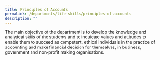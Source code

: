 ```yaml
---
title: Principles of Accounts
permalink: /departments/life-skills/principles-of-accounts
description: ""
---
```

The main objective of the department is to develop the knowledge and analytical skills of the students and to inculcate values and attitudes to enable them to succeed as competent, ethical individuals in the practice of accounting and make financial decision for themselves, in business, government and non-profit making organisations.